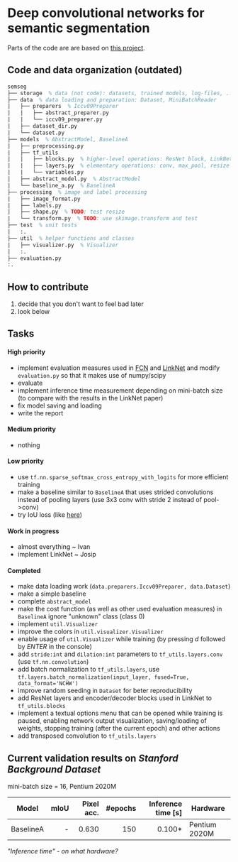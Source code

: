# Deep convolutional networks for semantic segmentation

Parts of the code are are based on [this project](https://bitbucket.org/Ivan1248/semantic-image-segmentation-by-deep-convolutional-networks/).

## Code and data organization (outdated)
``` tex
semseg
├── storage  % data (not code): datasets, trained models, log-files, ...
├── data  % data loading and preparation: Dataset, MiniBatchReader
|   ├── preparers  % Iccv09Preparer
|   |   ├── abstract_preparer.py
|   |   └── iccv09_preparer.py 
|   ├── dataset_dir.py
|   └── dataset.py
├── models  % AbstractModel, BaselineA
|   ├── preprocessing.py
|   ├── tf_utils
|   |   ├── blocks.py  % higher-level operations: ResNet block, LinkNet rencoder/decoder blocks 
|   |   ├── layers.py  % elementary operations: conv, max_pool, resize
|   |   └── variables.py 
|   ├── abstract_model.py  % AbstractModel
|   └── baseline_a.py  % BaselineA
├── processing  % image and label processing
|   ├── image_format.py
|   ├── labels.py
|   ├── shape.py  % TODO: test resize
|   └── transform.py  % TODO: use skimage.transform and test
├── test  % unit tests
|   :.
├── util  % helper functions and classes
|   ├── visualizer.py  % Visualizer
|   :.
├── evaluation.py
:.
```

## How to contribute
1. decide that you don't want to feel bad later
2. look below

## Tasks
#### High priority
- implement evaluation measures used in [FCN](https://arxiv.org/pdf/1411.4038.pdf) and [LinkNet](https://arxiv.org/pdf/1707.03718.pdf) and modify `evaluation.py` so that it makes use of numpy/scipy
- evaluate
- implement inference time measurement depending on mini-batch size (to compare with the results in the LinkNet paper)
- fix model saving and loading
- write the report
#### Medium priority
- nothing
#### Low priority
- use `tf.nn.sparse_softmax_cross_entropy_with_logits` for more efficient training
- make a baseline similar to `BaselineA` that uses strided convolutions instead of pooling layers (use 3x3 conv with stride 2 instead of pool->conv)
- try IoU loss (like [here](http://angusg.com/writing/2016/12/28/optimizing-iou-semantic-segmentation.html))
#### Work in progress
- almost everything ~ Ivan
- implement LinkNet ~ Josip
#### Completed
- make data loading work (`data.preparers.Iccv09Preparer, data.Dataset`)
- make a simple baseline
- complete `abstract_model`
- make the cost function (as well as other used evaluation measures) in `BaselineA` ignore "unknown" class (class 0)
- implement `util.Visualizer` 
- improve the colors in `util.visualizer.Visualizer`
- enable usage of `util.Visualizer` while training (by pressing _d_ followed by _ENTER_ in the console)
- add `stride:int` and `dilation:int` parameters to `tf_utils.layers.conv` (use `tf.nn.convolution`)
- add batch normalization to `tf_utils.layers`, use `tf.layers.batch_normalization(input_layer, fused=True, data_format='NCHW')`
- improve random seeding in `Dataset` for beter reproducibility
- add ResNet layers and encoder/decoder blocks used in LinkNet to `tf_utils.blocks`
- implement a textual options menu that can be opened while training is paused, enabling network output visualization, saving/loading of weights, stopping training (after the current epoch) and other actions
- add transposed convolution to `tf_utils.layers`

## Current validation results on _Stanford Background Dataset_
mini-batch size = 16, Pentium 2020M

Model        | mIoU | Pixel acc. | #epochs  | Inference time [s] | Hardware        |
------------ | ----:| ----------:| --------:| ------------------:| ----------------|
BaselineA    | -    |      0.630 |      150 |             0.100* | Pentium 2020M   |

_"Inference time" - on what hardware?_
